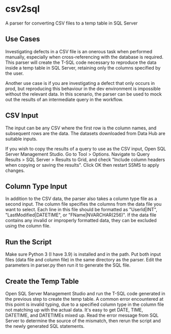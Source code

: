 # csv2sql
A parser for converting CSV files to a temp table in SQL Server

## Use Cases
Investigating defects in a CSV file is an onerous task when performed manually, especially when cross-referencing with the database is required. This parser will create the T-SQL code necessary to reproduce the data inside a temp table in SQL Server, retaining only the columns specified by the user.

Another use case is if you are investigating a defect that only occurs in prod, but reproducing this behaviour in the dev environment is impossible without the relevant data. In this scenario, the parser can be used to mock out the results of an intermediate query in the workflow.

## CSV Input
The input can be any CSV where the first row is the column names, and subsequent rows are the data. The datasets downloaded from Data Hub are suitable inputs.

If you wish to copy the results of a query to use as the CSV input, Open SQL Server Management Studio. Go to Tool > Options. Navigate to Query Results > SQL Server > Results to Grid, and check "Include column headers when copying or saving the results". Click OK then restart SSMS to apply changes.

## Column Type Input
In addition to the CSV data, the parser also takes a column type file as a second input.  The column file specifies the columns from the data file you want to select. Each line in this file should be formatted as "UserId|INT", "LastModified|DATETIME", or "FName|NVARCHAR(256)". If the data file contains any invalid or improperly formatted data, they can be excluded using the column file.

## Run the Script
Make sure Python 3 (I have 3.9) is installed and in the path. Put both input files (data file and column file) in the same directory as the parser. Edit the parameters in parser.py then run it to generate the SQL file.

## Create the Temp Table
Open SQL Server Management Studio and run the T-SQL code generated in the previous step to create the temp table. A common error encountered at this point is invalid typing, due to a specified column type in the column file not matching up with the actual data. It's easy to get DATE, TIME, DATETIME, and DATETIMEs mixed up. Read the error message from SQL Server to determine the source of the mismatch, then rerun the script and the newly generated SQL statements.

